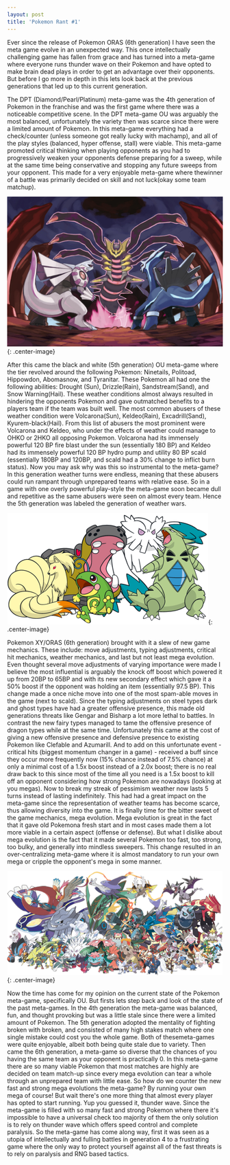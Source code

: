 ```yaml
---
layout: post
title: 'Pokemon Rant #1'
---
```


Ever since the release of Pokemon ORAS (6th generation) I have seen the meta game evolve in an unexpected way. This once intellectually challenging game has fallen from grace and has turned into a meta-game where everyone runs thunder wave on their Pokemon and have opted to make brain dead plays in order to get an advantage over their opponents. But before I go more in depth in this lets look back at the previous generations that led up to this current generation.

The DPT (Diamond/Pearl/Platinum) meta-game was the 4th generation of Pokemon in the franchise and was the first game where there was a noticeable competitive scene. In the DPT meta-game OU was arguably the most balanced, unfortunately the variety then was scarce since there were a limited amount of Pokemon. In this meta-game everything had a check/counter (unless someone got really lucky with machamp), and all of the play styles (balanced, hyper offense, stall) were viable. This meta-game promoted critical thinking when playing opponents as you had to progressively weaken your opponents defense preparing for a sweep, while at the same time being conservative and stopping any future sweeps from your opponent. This made for a very enjoyable meta-game where thewinner of a battle was primarily decided on skill and not luck(okay some team matchup).

![Palkia(left), Giratina(middle), Dialgoa(Right)](/images/dialga-palkia-giratina.jpg){: .center-image}

After this came the black and white (5th generation) OU meta-game where the tier revolved around the following Pokemon: Ninetails, Politoad, Hippowdon, Abomasnow, and Tyranitar. These Pokemon all had one the following abilities: Drought (Sun), Drizzle(Rain), Sandstream(Sand), and Snow Warning(Hail). These weather conditions almost always resulted in hindering the opponents Pokemon and gave outmatched benefits to a players team if the team was built well. The most common abusers of these weather condition were Volcarona(Sun), Keldeo(Rain), Excadrill(Sand), Kyurem-black(Hail). From this list of abusers the most prominent were Volcarona and Keldeo, who under the effects of weather could manage to OHKO or 2HKO all opposing Pokemon. Volcarona had its immensely powerful 120 BP fire blast under the sun (essentially 180 BP) and Keldeo had its immensely powerful 120 BP hydro pump and utility 80 BP scald (essentially 180BP and 120BP, and scald had a 30% change to inflict burn status). Now you may ask why was this so instrumental to the meta-game? In this generation weather turns were endless, meaning that these abusers could run rampant through unprepared teams with relative ease. So in a game with one overly powerful play-style the meta-game soon became dull and repetitive as the same abusers were seen on almost every team. Hence the 5th generation was labeled the generation of weather wars.

![Ninetails(front left), Politoad(front middle), Tyranitar(front right), Hippowdon(back left), Abomasnow(back right).](/images/perma-weather.png){: .center-image}

Pokemon XY/ORAS (6th generation) brought with it a slew of new game mechanics.  These include: move adjustments, typing adjustments, critical hit mechanics, weather mechanics, and last but not least mega evolution. Even thought several move adjustments of varying importance were made I believe the most influential is arguably the knock off boost which powered it up from 20BP to 65BP and with its new secondary effect which gave it a 50% boost if the opponent was holding an item (essentially 97.5 BP). This change made a once niche move into one of the most spam-able moves in the game (next to scald). Since the typing adjustments on steel types dark and ghost types have had a greater offensive presence, this made old generations threats like Gengar and Bisharp a lot more lethal to battles. In contrast the new fairy types managed to tame the offensive presence of dragon types while at the same time. Unfortunately this came at the cost of giving a new offensive presence and defensive presence to existing Pokemon like Clefable and Azumarill. And to add on this unfortunate event - critical hits (biggest momentum changer in a game) - received a buff since they occur more frequently now (15% chance instead of 7.5% chance) at only a minimal cost of a 1.5x boost instead of a 2.0x boost; there is no real draw back to this since most of the time all you need is a 1.5x boost to kill off an opponent considering how strong Pokemon are nowadays (looking at you megas). Now to break my streak of pessimism weather now lasts 5 turns instead of lasting indefinitely. This had had a great impact on the meta-game since the representation of weather teams has become scarce, thus allowing diversity into the game. It is finally time for the bitter sweet of the game mechanics, mega evolution. Mega evolution is great in the fact that it gave old Pokemona fresh start and in most cases made them a lot more viable in a certain aspect (offense or defense). But what I dislike about mega evolution is the fact that it made several Pokemon too fast, too strong, too bulky, and generally into mindless sweepers. This change resulted in an over-centralizing meta-game where it is almost mandatory to run your own mega or cripple the opponent's mega in some manner.

![Picture of all the mega evolutions](/images/megas.png){: .center-image}

Now the time has come for my opinion on the current state of the Pokemon meta-game, specifically OU. But firsts lets step back and look of the state of the past meta-games. In the 4th generation the meta-game was balanced, fun, and thought provoking but was a little stale since there were a limited amount of Pokemon. The 5th generation adopted the mentality of fighting broken with broken, and consisted of many high stakes match where one single mistake could cost you the whole game. Both of thesemeta-games were quite enjoyable, albeit both being quite stale due to variety. Then came the 6th generation, a meta-game so diverse that the chances of you having the same team as your opponent is practically 0. In this meta-game there are so many viable Pokemon that most matches are highly are decided on team match-up since every mega evolution can tear a whole through an unprepared team with little ease. So how do we counter the new fast and strong mega evolutions the meta-game? By running your own mega of course! But wait there's one more thing that almost every player has opted to start running. Yup you guessed it, thunder wave. Since the meta-game is filled with so many fast and strong Pokemon where there it's impossible to have a universal check too majority of them the only solution is to rely on thunder wave which offers speed control and complete paralysis. So the meta-game has come along way, first it was seen as a utopia of intellectually and fulling battles in generation 4 to a frustrating game where the only way to protect yourself against all of the fast threats is to rely on paralysis and RNG based tactics.
